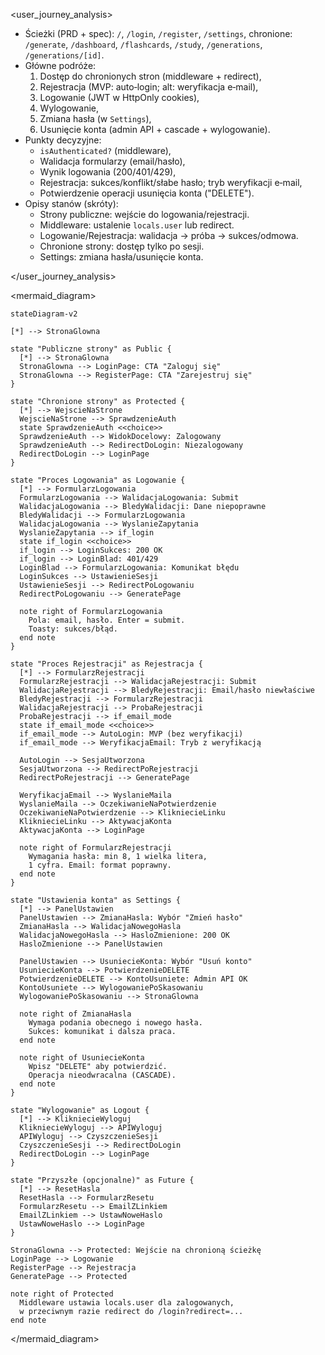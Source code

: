 <user_journey_analysis>

- Ścieżki (PRD + spec): `/`, `/login`, `/register`, `/settings`,
  chronione: `/generate`, `/dashboard`, `/flashcards`, `/study`,
  `/generations`, `/generations/[id]`.
- Główne podróże:
  1. Dostęp do chronionych stron (middleware + redirect),
  2. Rejestracja (MVP: auto‑login; alt: weryfikacja e‑mail),
  3. Logowanie (JWT w HttpOnly cookies),
  4. Wylogowanie,
  5. Zmiana hasła (w `Settings`),
  6. Usunięcie konta (admin API + cascade + wylogowanie).
- Punkty decyzyjne:
  - `isAuthenticated?` (middleware),
  - Walidacja formularzy (email/hasło),
  - Wynik logowania (200/401/429),
  - Rejestracja: sukces/konflikt/słabe hasło; tryb weryfikacji e‑mail,
  - Potwierdzenie operacji usunięcia konta ("DELETE").
- Opisy stanów (skróty):
  - Strony publiczne: wejście do logowania/rejestracji.
  - Middleware: ustalenie `locals.user` lub redirect.
  - Logowanie/Rejestracja: walidacja → próba → sukces/odmowa.
  - Chronione strony: dostęp tylko po sesji.
  - Settings: zmiana hasła/usunięcie konta.

</user_journey_analysis>

<mermaid_diagram>

```mermaid
stateDiagram-v2

[*] --> StronaGlowna

state "Publiczne strony" as Public {
  [*] --> StronaGlowna
  StronaGlowna --> LoginPage: CTA "Zaloguj się"
  StronaGlowna --> RegisterPage: CTA "Zarejestruj się"
}

state "Chronione strony" as Protected {
  [*] --> WejscieNaStrone
  WejscieNaStrone --> SprawdzenieAuth
  state SprawdzenieAuth <<choice>>
  SprawdzenieAuth --> WidokDocelowy: Zalogowany
  SprawdzenieAuth --> RedirectDoLogin: Niezalogowany
  RedirectDoLogin --> LoginPage
}

state "Proces Logowania" as Logowanie {
  [*] --> FormularzLogowania
  FormularzLogowania --> WalidacjaLogowania: Submit
  WalidacjaLogowania --> BledyWalidacji: Dane niepoprawne
  BledyWalidacji --> FormularzLogowania
  WalidacjaLogowania --> WyslanieZapytania
  WyslanieZapytania --> if_login
  state if_login <<choice>>
  if_login --> LoginSukces: 200 OK
  if_login --> LoginBlad: 401/429
  LoginBlad --> FormularzLogowania: Komunikat błędu
  LoginSukces --> UstawienieSesji
  UstawienieSesji --> RedirectPoLogowaniu
  RedirectPoLogowaniu --> GeneratePage

  note right of FormularzLogowania
    Pola: email, hasło. Enter = submit.
    Toasty: sukces/błąd.
  end note
}

state "Proces Rejestracji" as Rejestracja {
  [*] --> FormularzRejestracji
  FormularzRejestracji --> WalidacjaRejestracji: Submit
  WalidacjaRejestracji --> BledyRejestracji: Email/hasło niewłaściwe
  BledyRejestracji --> FormularzRejestracji
  WalidacjaRejestracji --> ProbaRejestracji
  ProbaRejestracji --> if_email_mode
  state if_email_mode <<choice>>
  if_email_mode --> AutoLogin: MVP (bez weryfikacji)
  if_email_mode --> WeryfikacjaEmail: Tryb z weryfikacją

  AutoLogin --> SesjaUtworzona
  SesjaUtworzona --> RedirectPoRejestracji
  RedirectPoRejestracji --> GeneratePage

  WeryfikacjaEmail --> WyslanieMaila
  WyslanieMaila --> OczekiwanieNaPotwierdzenie
  OczekiwanieNaPotwierdzenie --> KlikniecieLinku
  KlikniecieLinku --> AktywacjaKonta
  AktywacjaKonta --> LoginPage

  note right of FormularzRejestracji
    Wymagania hasła: min 8, 1 wielka litera,
    1 cyfra. Email: format poprawny.
  end note
}

state "Ustawienia konta" as Settings {
  [*] --> PanelUstawien
  PanelUstawien --> ZmianaHasla: Wybór "Zmień hasło"
  ZmianaHasla --> WalidacjaNowegoHasla
  WalidacjaNowegoHasla --> HasloZmienione: 200 OK
  HasloZmienione --> PanelUstawien

  PanelUstawien --> UsuniecieKonta: Wybór "Usuń konto"
  UsuniecieKonta --> PotwierdzenieDELETE
  PotwierdzenieDELETE --> KontoUsuniete: Admin API OK
  KontoUsuniete --> WylogowaniePoSkasowaniu
  WylogowaniePoSkasowaniu --> StronaGlowna

  note right of ZmianaHasla
    Wymaga podania obecnego i nowego hasła.
    Sukces: komunikat i dalsza praca.
  end note

  note right of UsuniecieKonta
    Wpisz "DELETE" aby potwierdzić.
    Operacja nieodwracalna (CASCADE).
  end note
}

state "Wylogowanie" as Logout {
  [*] --> KlikniecieWyloguj
  KlikniecieWyloguj --> APIWyloguj
  APIWyloguj --> CzyszczenieSesji
  CzyszczenieSesji --> RedirectDoLogin
  RedirectDoLogin --> LoginPage
}

state "Przyszłe (opcjonalne)" as Future {
  [*] --> ResetHasla
  ResetHasla --> FormularzResetu
  FormularzResetu --> EmailZLinkiem
  EmailZLinkiem --> UstawNoweHaslo
  UstawNoweHaslo --> LoginPage
}

StronaGlowna --> Protected: Wejście na chronioną ścieżkę
LoginPage --> Logowanie
RegisterPage --> Rejestracja
GeneratePage --> Protected

note right of Protected
  Middleware ustawia locals.user dla zalogowanych,
  w przeciwnym razie redirect do /login?redirect=...
end note
```

</mermaid_diagram>
